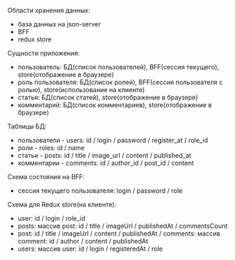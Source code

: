 Области хранения данных:

-   база данных на json-server
-   BFF
-   redux store

Сущности приложения:

-   пользователь: БД(список пользователей), BFF(сессия текущего), store(отображение в браузере)
-   роль пользователя: БД(список ролей), BFF(сессия пользователя с ролью), store(использование на клиенте)
-   статья: БД(список статей), store(отображение в браузере)
-   комментарий: БД(список комментариев), store(отображение в браузере)

Таблицы БД:

-   пользователи - users: id / login / password / register_at / role_id
-   роли - roles: id / name
-   статьи - posts: id / title / image_url / content / published_at
-   комментарии - comments: id / author_id / post_id / content

Схема состояния на BFF:

-   сессия текущего пользователя: login / password / role

Схема для Redux store(на клиенте):

-   user: id / login / role_id
-   posts: массив post: id / title / imageUrl / publishedAt / commentsCount
-   post: id / title / imageUrl / content / publishedAt / comments: массив comment: id / author / content / publishedAt
-   users: массив user: id / login / registeredAt / role
